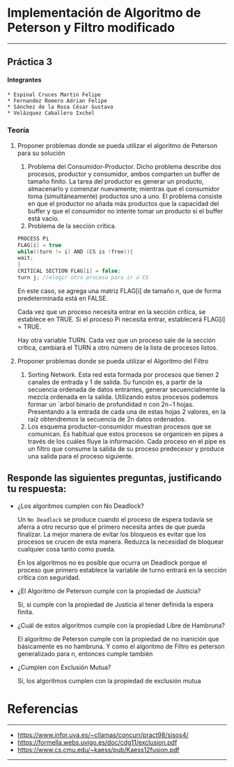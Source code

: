 
# Implementación de Algoritmo de Peterson y Filtro modificado
---
## Práctica 3
#### Integrantes 
    * Espinal Cruces Martin Felipe
    * Fernandez Romero Adrian Felipe
    * Sánchez de la Rosa César Gustavo
    * Velázquez Caballero Ixchel


### Teoría

1. Proponer problemas donde se pueda utilizar el algoritmo de Peterson para
    su solución 

    1. Problema del Consumidor-Productor. Dicho problema describe dos procesos,
       productor y consumidor, ambos comparten un buffer de tamaño finito. La
       tarea del productor es generar un producto, almacenarlo y comenzar
       nuevamente; mientras que el consumidor toma (simultáneamente) productos
       uno a uno. El problema consiste en que el productor no añada más
       productos que la capacidad del buffer y que el consumidor no intente
       tomar un producto si el buffer está vacío.
    2. Problema de la sección crítica. 
    ```c
    PROCESS Pi
    FLAG[i] = true
    while((turn != i) AND (CS is !free)){
    wait;
    }
    CRITICAL SECTION FLAG[i] = false;
    turn j; //elegir otro proceso para ir a CS
    ```
    En este caso, se agrega una matriz FLAG[i] de tamaño n, que de forma
    predeterminada está en FALSE.

    Cada vez que un proceso necesita entrar en la sección crítica, se establece
    en TRUE. Si el proceso Pi necesita entrar, establecerá FLAG[i] = TRUE.

    Hay otra variable TURN. Cada vez que un proceso sale de la sección crítica,
    cambiará el TURN a otro número de la lista de procesos listos.



2. Proponer problemas donde se pueda utilizar el Algoritmo del Filtro
    1. Sorting Network.  Esta red esta formada por procesos que tienen 2 canales de
entrada y 1 de salida. Su función es, a partir de la secuencia ordenada de datos entrantes,
generar secuencialmente la mezcla ordenada en la salida.
Utilizando estos procesos podemos formar un ´arbol binario de profundidad n con 2n−1
hojas. Presentando a la entrada de cada una de estas hojas 2 valores, en la raíz obtendremos
la secuencia de 2n datos ordenados.
    2. Los esquema productor-consumidor muestran procesos que se comunican. Es habitual que estos procesos se organicen en pipes a través de los cuáles fluye la información. Cada proceso en el pipe es un filtro que consume la salida de su proceso predecesor y produce una salida para el proceso siguiente.

## Responde las siguientes preguntas, justificando tu respuesta:

* ¿Los algoritmos cumplen con No Deadlock?

    Un `No Deadlock` se produce cuando el proceso de espera todavía se aferra a
    otro recurso que el primero necesita antes de que pueda finalizar. La mejor
    manera de evitar los bloqueos es evitar que los procesos se crucen de esta
    manera. Reduzca la necesidad de bloquear cualquier cosa tanto como pueda.

    En los algoritmos no es posible que ocurra un Deadlock porque el proceso que
    primero establece la variable de turno entrará en la sección crítica con
    seguridad.

* ¿El Algoritmo de Peterson cumple con la propiedad de Justicia?

    Sí, si cumple con la propiedad de Justicia al tener definida la espera
    finita.

* ¿Cuál de estos algoritmos cumple con la propiedad Libre de Hambruna?

    El algoritmo de Peterson cumple con la propiedad de no inanición que
    básicamente es no hambruna. Y como el algoritmo de Filtro es peterson
    generalizado para n, entonces cumple también  

* ¿Cumplen con Exclusión Mutua?

    Sí, los algoritmos cumplen con la propiedad de exclusión mutua

# Referencias

---
- https://www.infor.uva.es/~cllamas/concurr/pract98/sisos4/
- https://formella.webs.uvigo.es/doc/cdg11/exclusion.pdf
- https://www.cs.cmu.edu/~kaess/pub/Kaess12fusion.pdf
---
